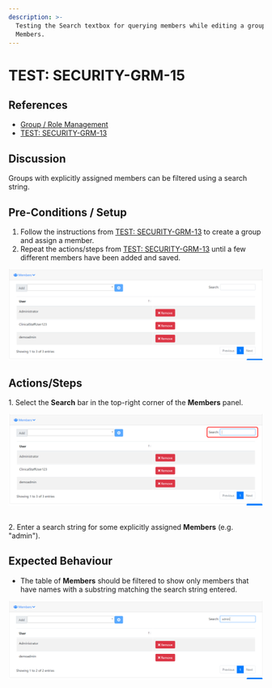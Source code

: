 ```yaml
---
description: >-
  Testing the Search textbox for querying members while editing a group's
  Members.
---
```


# TEST: SECURITY-GRM-15

## References

* [Group / Role Management](broken-reference)
* [TEST: SECURITY-GRM-13](test-security-grm-11.md)

## Discussion

Groups with explicitly assigned members can be filtered using a search string.&#x20;

## Pre-Conditions / Setup

1. Follow the instructions from [TEST: SECURITY-GRM-13](test-security-grm-11.md) to create a group and assign a member.
2. Repeat the actions/steps from [TEST: SECURITY-GRM-13](test-security-grm-11.md) until a few different members have been added and saved.

![](<../../../../../../../../../.gitbook/assets/image (704).png>)

## Actions/Steps

1\. Select the **Search** bar in the top-right corner of the **Members** panel.

![](<../../../../../../../../../.gitbook/assets/image (71).png>)

\
2\. Enter a search string for some explicitly assigned **Members** (e.g. "admin").

## Expected Behaviour

* The table of **Members** should be filtered to show only members that have names with a substring matching the search string entered.&#x20;

![](<../../../../../../../../../.gitbook/assets/image (215).png>)
